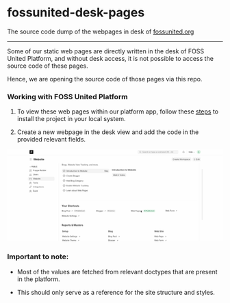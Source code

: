 # fossunited-desk-pages
The source code dump of the webpages in desk of [fossunited.org]('https://fossunited.org')

---

Some of our static web pages are directly written in the desk of FOSS United Platform, and without desk access, it is not possible to access the source code of these pages. 

Hence, we are opening the source code of those pages via this repo. 

### Working with FOSS United Platform

1. To view these web pages within our platform app, follow these [steps](https://github.com/fossunited/fossunited#installation) to install the project in your local system. 

2. Create a new webpage in the desk view and add the code in the provided relevant fields. 

![deskpage-capture](assets/desk-pages.gif)

### Important to note: 

- Most of the values are fetched from relevant doctypes that are present in the platform. 

- This should only serve as a reference for the site structure and styles.